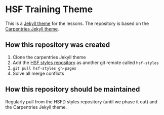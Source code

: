 # HSF Training Theme

This is a [Jekyll theme](https://jekyllrb.com/docs/themes/) for the lessons.
The repository is based on the [Carpentries Jekyll theme](https://jekyllrb.com/docs/themes/).

## How this repository was created

1. Clone the carpentries Jekyll theme
2. Add the [HSF styles repository](https://github.com/hsf-training/hsf-styles)
   as another git remote called `hsf-styles`
3. `git pull hsf-styles gh-pages`
4. Solve all merge conflicts

## How this repository should be maintained

Regularly pull from the HSFD styles repository (until we phase it out)
and the Carpentries Jekyll theme.

